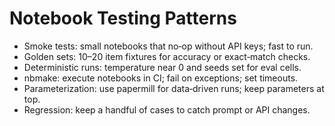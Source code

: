 # Notebook Testing Patterns

- Smoke tests: small notebooks that no‑op without API keys; fast to run.
- Golden sets: 10–20 item fixtures for accuracy or exact‑match checks.
- Deterministic runs: temperature near 0 and seeds set for eval cells.
- nbmake: execute notebooks in CI; fail on exceptions; set timeouts.
- Parameterization: use papermill for data‑driven runs; keep parameters at top.
- Regression: keep a handful of cases to catch prompt or API changes.

